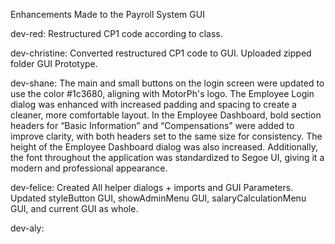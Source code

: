 Enhancements Made to the Payroll System GUI

dev-red: Restructured CP1 code according to class.

dev-christine: Converted restructured CP1 code to GUI. Uploaded zipped folder GUI Prototype.

dev-shane: The main and small buttons on the login screen were updated to use the color #1c3680, aligning with MotorPh's logo. The Employee Login dialog was enhanced with increased padding and spacing to create a cleaner, more comfortable layout. In the Employee Dashboard, bold section headers for “Basic Information” and “Compensations” were added to improve clarity, with both headers set to the same size for consistency. The height of the Employee Dashboard dialog was also increased. Additionally, the font throughout the application was standardized to Segoe UI, giving it a modern and professional appearance.

dev-felice: Created All helper dialogs + imports and GUI Parameters. Updated styleButton GUI, showAdminMenu GUI, salaryCalculationMenu GUI, and current GUI as whole.

dev-aly:
